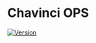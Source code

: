 # Chavinci OPS

[![Version](https://img.shields.io/npm/v/npm.svg?logo=npm)](https://www.npmjs.com/package/chavinci-ops)


